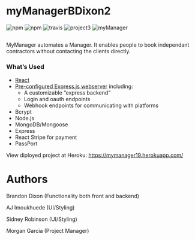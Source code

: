 # myManagerBDixon2

![npm](https://img.shields.io/badge/npm-6.4.1%20-brightgreen.svg)
![npm](https://img.shields.io/badge/npm-sequelize-orange.svg)
![travis](https://img.shields.io/badge/travis-passed-green.svg)
![project3](https://img.shields.io/badge/project2-Break’sOver-brightgreen.svg)
![myManager](src/images/myManagerLogo.JPG)
##


MyManager automates a Manager. It enables people to book independant contractors without contacting the clients directly.

### What’s Used
* [React](https://reacttraining.com/react-router/web/guides/quick-start)
* [Pre-configured Express.js webserver](https://expressjs.com/) including:
  * A customizable “express backend”
  * Login and oauth endpoints
  * Webhook endpoints for communicating with platforms
* Bcrypt
* Node.js
* MongoDB/Mongoose
* Express
* React Stripe for payment
* PassPort


View diployed project at Heroku:
https://mymanager19.herokuapp.com/

# Authors
Brandon Dixon (Functionality both front and backend)

AJ Imoukhuede (UI/Styling)

Sidney Robinson (UI/Styling)

Morgan Garcia (Project Manager)